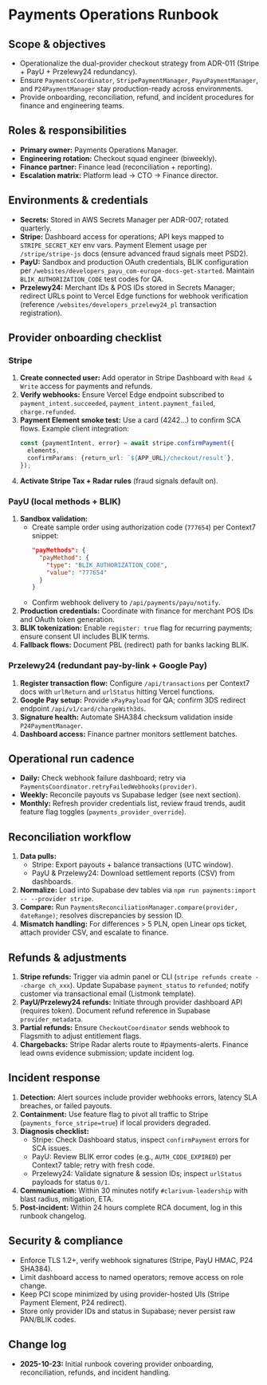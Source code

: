 # Payments Operations Runbook

## Scope & objectives
- Operationalize the dual-provider checkout strategy from ADR-011 (Stripe + PayU + Przelewy24 redundancy).
- Ensure `PaymentsCoordinator`, `StripePaymentManager`, `PayuPaymentManager`, and `P24PaymentManager` stay production-ready across environments.
- Provide onboarding, reconciliation, refund, and incident procedures for finance and engineering teams.

## Roles & responsibilities
- **Primary owner:** Payments Operations Manager.
- **Engineering rotation:** Checkout squad engineer (biweekly).
- **Finance partner:** Finance lead (reconciliation + reporting).
- **Escalation matrix:** Platform lead → CTO → Finance director.

## Environments & credentials
- **Secrets:** Stored in AWS Secrets Manager per ADR-007; rotated quarterly.
- **Stripe:** Dashboard access for operations; API keys mapped to `STRIPE_SECRET_KEY` env vars. Payment Element usage per `/stripe/stripe-js` docs (ensure advanced fraud signals meet PSD2).
- **PayU:** Sandbox and production OAuth credentials, BLIK configuration per `/websites/developers_payu_com-europe-docs-get-started`. Maintain `BLIK_AUTHORIZATION_CODE` test codes for QA.
- **Przelewy24:** Merchant IDs & POS IDs stored in Secrets Manager; redirect URLs point to Vercel Edge functions for webhook verification (reference `/websites/developers_przelewy24_pl` transaction registration).

## Provider onboarding checklist
### Stripe
1. **Create connected user:** Add operator in Stripe Dashboard with `Read & Write` access for payments and refunds.
2. **Verify webhooks:** Ensure Vercel Edge endpoint subscribed to `payment_intent.succeeded`, `payment_intent.payment_failed`, `charge.refunded`.
3. **Payment Element smoke test:** Use a card (4242…) to confirm SCA flows. Example client integration:
   ```typescript
   const {paymentIntent, error} = await stripe.confirmPayment({
     elements,
     confirmParams: {return_url: `${APP_URL}/checkout/result`},
   });
   ```
4. **Activate Stripe Tax + Radar rules** (fraud signals default on).

### PayU (local methods + BLIK)
1. **Sandbox validation:**
   - Create sample order using authorization code (`777654`) per Context7 snippet:
     ```json
     "payMethods": {
       "payMethod": {
         "type": "BLIK_AUTHORIZATION_CODE",
         "value": "777654"
       }
     }
     ```
   - Confirm webhook delivery to `/api/payments/payu/notify`.
2. **Production credentials:** Coordinate with finance for merchant POS IDs and OAuth token generation.
3. **BLIK tokenization:** Enable `register: true` flag for recurring payments; ensure consent UI includes BLIK terms.
4. **Fallback flows:** Document PBL (redirect) path for banks lacking BLIK.

### Przelewy24 (redundant pay-by-link + Google Pay)
1. **Register transaction flow:** Configure `/api/transactions` per Context7 docs with `urlReturn` and `urlStatus` hitting Vercel functions.
2. **Google Pay setup:** Provide `xPayPayload` for QA; confirm 3DS redirect endpoint `/api/v1/card/chargeWith3ds`.
3. **Signature health:** Automate SHA384 checksum validation inside `P24PaymentManager`.
4. **Dashboard access:** Finance partner monitors settlement batches.

## Operational run cadence
- **Daily:** Check webhook failure dashboard; retry via `PaymentsCoordinator.retryFailedWebhooks(provider)`.
- **Weekly:** Reconcile payouts vs Supabase ledger (see next section).
- **Monthly:** Refresh provider credentials list, review fraud trends, audit feature flag toggles (`payments_provider_override`).

## Reconciliation workflow
1. **Data pulls:**
   - Stripe: Export payouts + balance transactions (UTC window).
   - PayU & Przelewy24: Download settlement reports (CSV) from dashboards.
2. **Normalize:** Load into Supabase dev tables via `npm run payments:import -- --provider stripe`.
3. **Compare:** Run `PaymentsReconciliationManager.compare(provider, dateRange)`; resolves discrepancies by session ID.
4. **Mismatch handling:** For differences > 5 PLN, open Linear ops ticket, attach provider CSV, and escalate to finance.

## Refunds & adjustments
1. **Stripe refunds:** Trigger via admin panel or CLI (`stripe refunds create --charge ch_xxx`). Update Supabase `payment_status` to `refunded`; notify customer via transactional email (Listmonk template).
2. **PayU/Przelewy24 refunds:** Initiate through provider dashboard API (requires token). Document refund reference in Supabase `provider_metadata`.
3. **Partial refunds:** Ensure `CheckoutCoordinator` sends webhook to Flagsmith to adjust entitlement flags.
4. **Chargebacks:** Stripe Radar alerts route to #payments-alerts. Finance lead owns evidence submission; update incident log.

## Incident response
1. **Detection:** Alert sources include provider webhooks errors, latency SLA breaches, or failed payouts.
2. **Containment:** Use feature flag to pivot all traffic to Stripe (`payments_force_stripe=true`) if local providers degraded.
3. **Diagnosis checklist:**
   - Stripe: Check Dashboard status, inspect `confirmPayment` errors for SCA issues.
   - PayU: Review BLIK error codes (e.g., `AUTH_CODE_EXPIRED`) per Context7 table; retry with fresh code.
   - Przelewy24: Validate signature & session IDs; inspect `urlStatus` payloads for status `0/1`.
4. **Communication:** Within 30 minutes notify `#clarivum-leadership` with blast radius, mitigation, ETA.
5. **Post-incident:** Within 24 hours complete RCA document, log in this runbook changelog.

## Security & compliance
- Enforce TLS 1.2+, verify webhook signatures (Stripe, PayU HMAC, P24 SHA384).
- Limit dashboard access to named operators; remove access on role change.
- Keep PCI scope minimized by using provider-hosted UIs (Stripe Payment Element, P24 redirect).
- Store only provider IDs and status in Supabase; never persist raw PAN/BLIK codes.

## Change log
- **2025-10-23:** Initial runbook covering provider onboarding, reconciliation, refunds, and incident handling.
